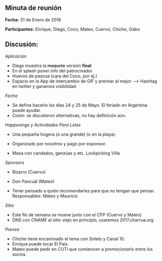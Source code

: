 ## Minuta de reunión

**Fecha:** 31 de Enero de 2018

**Participantes:** Enrique, Diego, Coco, Mateo, Cuervo, Chiche, Gabo

## Discusión:

_Aplicación_
* Diego muestra la ~~maqueta~~ versión **final** 
* En el splash poner info del patrocinador
* Huevos de pascua (cara del Coco, por ej.)
* Espacio en la App de intercambio de GIF y premiar al mejor. --> Hashtag en twitter y ganamos visibilidad.


_Fecha_
* Se define hacerlo los días 24 y 25 de Mayo. El feriado en Argentina puede ayudar.
* _Costo_: se discutieron alternativas, no hay definición aún.


_Happenings y Actividades Para Lelas_
* Una pequeña hogera (o una grande) (o en la playa).
* Organizado por nosotros y pago por esponsor.

* Mesa con candados, ganzúas y etc. Lockpicking Villa

_Sponsors_
* Bizarro (Cuervo)
* Don Pascual (Mateo)

* Tener pensado a quién recomendarles para que no tengan que pensar. Responsables: Mateo y Mauricio

_Sitio_
* Este fin de semana se mueve junto con el CFP (Cuervo y Mateo)
* DNS con CNAME al sitio viejo en principio, usaremos 2017.charrua.org


_Prensa_
* Chiche tiene encaminado el tema con Sotelo y Canal 10.
* Enrique puede tocar El País.
* Mateo puede pedir en CUTI que comiencen a promocionarlo entre los socios.

